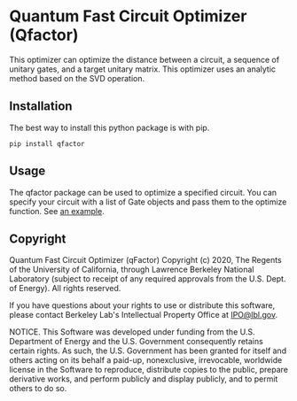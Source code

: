 # Quantum Fast Circuit Optimizer (Qfactor)

This optimizer can optimize the distance between a circuit, a sequence of
unitary gates, and a target unitary matrix. This optimizer uses an analytic
method based on the SVD operation.

## Installation

The best way to install this python package is with pip.

```
pip install qfactor
```

## Usage

The qfactor package can be used to optimize a specified circuit.
You can specify your circuit with a list of Gate objects and pass them to
the optimize function. See [an example](https://github.com/edyounis/qfactor/blob/master/examples/toffoli_synthesis.py).

## Copyright

Quantum Fast Circuit Optimizer (qFactor) Copyright (c) 2020, The
Regents of the University of California, through Lawrence Berkeley
National Laboratory (subject to receipt of any required approvals
from the U.S. Dept. of Energy). All rights reserved.

If you have questions about your rights to use or distribute this software,
please contact Berkeley Lab's Intellectual Property Office at
IPO@lbl.gov.

NOTICE.  This Software was developed under funding from the U.S. Department
of Energy and the U.S. Government consequently retains certain rights.  As
such, the U.S. Government has been granted for itself and others acting on
its behalf a paid-up, nonexclusive, irrevocable, worldwide license in the
Software to reproduce, distribute copies to the public, prepare derivative 
works, and perform publicly and display publicly, and to permit others to do so.

